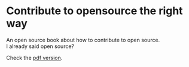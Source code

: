 # Contribute to opensource the right way
 
An open source book about how to contribute to open source.  
I already said open source?

Check the [pdf version](https://leanpub.com/contributetoopensource-therightway/).